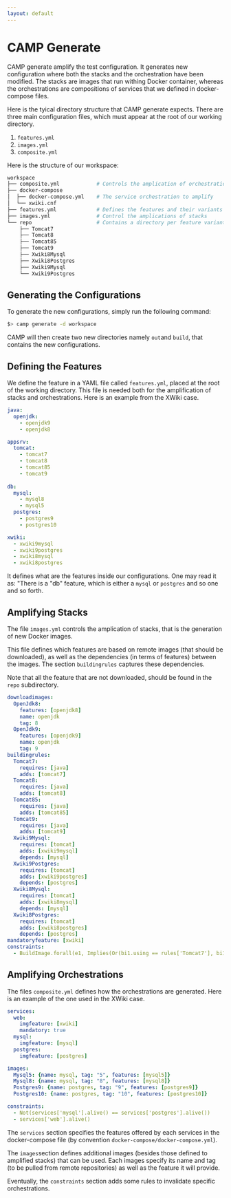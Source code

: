 ```yaml
---
layout: default
---
```


# CAMP Generate

CAMP generate amplify the test configuration. It generates new
configuration where both the stacks and the orchestration have been
modified. The stacks are images that run withing Docker container,
whereas the orchestrations are compositions of services that we
defined in docker-compose files.


Here is the tyical directory structure that CAMP generate
expects. There are three main configuration files, which must appear at
the root of our working directory.

1. `features.yml`
2. `images.yml`
3. `composite.yml`

Here is the structure of our workspace:

```bash
workspace
├── composite.yml            # Controls the amplication of orchestrations
├── docker-compose
│  ├── docker-compose.yml    # The service orchestration to amplify
│  └── xwiki.cnf
├── features.yml             # Defines the features and their variants
├── images.yml               # Control the amplications of stacks
└── repo                     # Contains a directory per feature variants
    ├── Tomcat7
    ├── Tomcat8
    ├── Tomcat85
    ├── Tomcat9
    ├── Xwiki8Mysql
    ├── Xwiki8Postgres
    ├── Xwiki9Mysql
    └── Xwiki9Postgres
```

## Generating the Configurations
To generate the new configurations, simply run the following command:

```bash
$> camp generate -d workspace 
```

CAMP will then create two new directories namely `out`and `build`,
that contains the new configurations.


## Defining the Features
We define the feature in a YAML file called `features.yml`, placed at
the root of the working directory. This file is needed both for the
amplification of stacks and orchestrations. Here is an example from the
XWiki case.

```yml
java:
  openjdk:
    - openjdk9
    - openjdk8

appsrv:
  tomcat:
    - tomcat7
    - tomcat8
    - tomcat85
    - tomcat9
    
db:
  mysql:
    - mysql8
    - mysql5
  postgres:
    - postgres9
    - postgres10

xwiki:
  - xwiki9mysql
  - xwiki9postgres
  - xwiki8mysql
  - xwiki8postgres
``` 

It defines what are the features inside our configurations. One may
read it as: "There is a "db" feature, which is either a `mysql` or
`postgres` and so one and so forth.

## Amplifying Stacks

The file `images.yml` controls the amplication of stacks, that is the
generation of new Docker images.

This file defines which features are based on remote images (that
should be downloaded), as well as the dependencies (in terms of
features) between the images. The section `buildingrules` captures
these dependencies.

Note that all the feature that are not downloaded, should be found in
the `repo` subdirectory.

```yaml
downloadimages:
  OpenJdk8:
    features: [openjdk8]
    name: openjdk
    tag: 8
  OpenJdk9:
    features: [openjdk9]
    name: openjdk
    tag: 9
buildingrules:
  Tomcat7:
    requires: [java]
    adds: [tomcat7]
  Tomcat8:
    requires: [java]
    adds: [tomcat8]
  Tomcat85:
    requires: [java]
    adds: [tomcat85]
  Tomcat9:
    requires: [java]
    adds: [tomcat9]
  Xwiki9Mysql:
    requires: [tomcat]
    adds: [xwiki9mysql]
    depends: [mysql]
  Xwiki9Postgres:
    requires: [tomcat]
    adds: [xwiki9postgres]
    depends: [postgres]
  Xwiki8Mysql:
    requires: [tomcat]
    adds: [xwiki8mysql]
    depends: [mysql]
  Xwiki8Postgres:
    requires: [tomcat]
    adds: [xwiki8postgres]
    depends: [postgres]
mandatoryfeature: [xwiki]
constraints:
  - BuildImage.forall(e1, Implies(Or(bi1.using == rules['Tomcat7'], bi1.using == rules['Tomcat8']), Not(bi1['from'].features.contains(features['openjdk9']))))"
```

## Amplifying Orchestrations

The files `composite.yml` defines how the orchestrations are
generated. Here is an example of the one used in the XWiki case.

```yaml
services:
  web:
    imgfeature: [xwiki]
    mandatory: true
  mysql:
    imgfeature: [mysql]
  postgres:
    imgfeature: [postgres]

images:
  Mysql5: {name: mysql, tag: "5", features: [mysql5]}
  Mysql8: {name: mysql, tag: "8", features: [mysql8]}
  Postgres9: {name: postgres, tag: "9", features: [postgres9]}
  Postgres10: {name: postgres, tag: "10", features: [postgres10]}

constraints:
  - Not(services['mysql'].alive() == services['postgres'].alive())
  - services['web'].alive()
```

The `services` section specifies the features offered by each services
in the docker-compose file (by convention
`docker-compose/docker-compose.yml`).

The `images`section defines additional images (besides those defined
to amplified stacks) that can be used. Each images specify its name
and tag (to be pulled from remote repositories) as well as the feature
it will provide.

Eventually, the `constraints` section adds some rules to invalidate
specific orchestrations.
